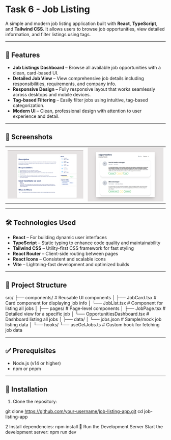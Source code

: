 # Task 6 - Job Listing

A simple and modern job listing application built with **React**, **TypeScript**, and **Tailwind CSS**. It allows users to browse job opportunities, view detailed information, and filter listings using tags.

---

## 🚀 Features

- **Job Listings Dashboard** – Browse all available job opportunities with a clean, card-based UI.
- **Detailed Job View** – View comprehensive job details including responsibilities, requirements, and company info.
- **Responsive Design** – Fully responsive layout that works seamlessly across desktops and mobile devices.
- **Tag-based Filtering** – Easily filter jobs using intuitive, tag-based categorization.
- **Modern UI** – Clean, professional design with attention to user experience and detail.

---

## 📸 Screenshots

<table>
  <tr>
    <td><img src="./public/jobCard.png" alt="Job Card" width="300"/></td>
    <td><img src="./public/jobList.png" alt="Job List" width="300"/></td>
  </tr>
</table>

---

## 🛠 Technologies Used

- **React** – For building dynamic user interfaces  
- **TypeScript** – Static typing to enhance code quality and maintainability  
- **Tailwind CSS** – Utility-first CSS framework for fast styling  
- **React Router** – Client-side routing between pages  
- **React Icons** – Consistent and scalable icons  
- **Vite** – Lightning-fast development and optimized builds  

---

## 📁 Project Structure

src/ ├── components/ # Reusable UI components │ ├── JobCard.tsx # Card component for displaying job info │ └── JobList.tsx # Component for listing all jobs │ ├── pages/ # Page-level components │ ├── JobPage.tsx # Detailed view for a specific job │ └── OpportunitiesDashboard.tsx # Dashboard listing all jobs │ ├── data/ │ └── jobs.json # Sample/mock job listing data │ └── hooks/ └── useGetJobs.ts # Custom hook for fetching job data

---

## ✅ Prerequisites

- Node.js (v14 or higher)  
- npm or pnpm

---

## 🔧 Installation

1. Clone the repository:

git clone https://github.com/your-username/job-listing-app.git
cd job-listing-app 

2 Install dependencies:
npm install
🚀 Run the Development Server
Start the development server:
npm run dev
